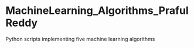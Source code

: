# MachineLearning_Algorithms_PrafulReddy
Python scripts implementing five machine learning algorithms
